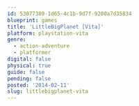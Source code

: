 ```yaml
---
id: 53077380-1d65-4c1b-9d7f-9200a7d35834
blueprint: games
title: 'LittleBigPlanet [Vita]'
platform: playstation-vita
genre:
  - action-adventure
  - platformer
digital: false
physical: true
guide: false
pending: false
posted: '2014-02-11'
slug: littlebigplanet-vita
---
```

